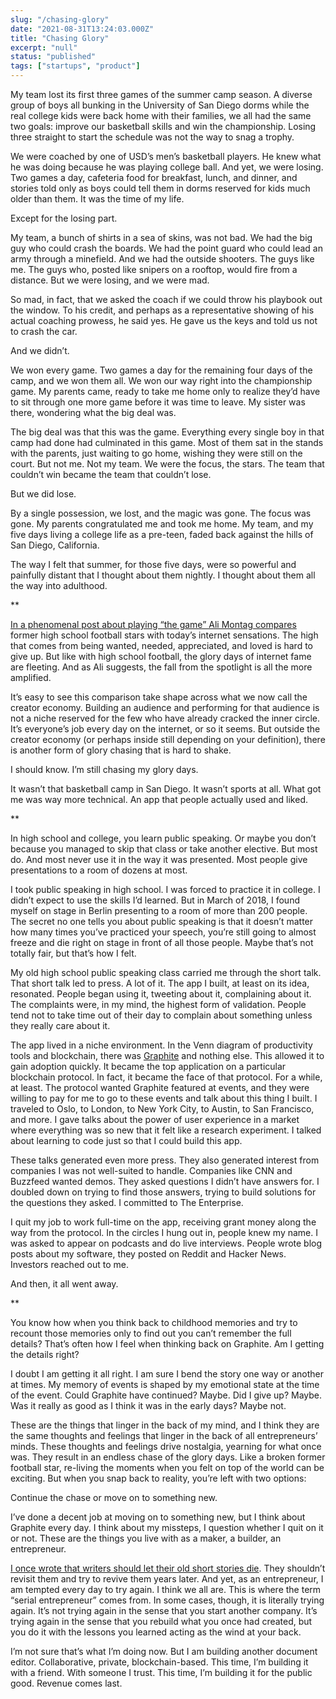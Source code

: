 ```yaml
---
slug: "/chasing-glory"
date: "2021-08-31T13:24:03.000Z"
title: "Chasing Glory"
excerpt: "null"
status: "published"
tags: ["startups", "product"]
---
```


My team lost its first three games of the summer camp season. A diverse group of boys all bunking in the University of San Diego dorms while the real college kids were back home with their families, we all had the same two goals: improve our basketball skills and win the championship. Losing three straight to start the schedule was not the way to snag a trophy. 

We were coached by one of USD’s men’s basketball players. He knew what he was doing because he was playing college ball. And yet, we were losing. Two games a day, cafeteria food for breakfast, lunch, and dinner, and stories told only as boys could tell them in dorms reserved for kids much older than them. It was the time of my life. 

Except for the losing part. 

My team, a bunch of shirts in a sea of skins, was not bad. We had the big guy who could crash the boards. We had the point guard who could lead an army through a minefield. And we had the outside shooters. The guys like me. The guys who, posted like snipers on a rooftop, would fire from a distance. But we were losing, and we were mad. 

So mad, in fact, that we asked the coach if we could throw his playbook out the window. To his credit, and perhaps as a representative showing of his actual coaching prowess, he said yes. He gave us the keys and told us not to crash the car. 

And we didn’t. 

We won every game. Two games a day for the remaining four days of the camp, and we won them all. We won our way right into the championship game. My parents came, ready to take me home only to realize they’d have to sit through one more game before it was time to leave. My sister was there, wondering what the big deal was. 

The big deal was that this was the game. Everything every single boy in that camp had done had culminated in this game. Most of them sat in the stands with the parents, just waiting to go home, wishing they were still on the court. But not me. Not my team. We were the focus, the stars. The team that couldn’t win became the team that couldn’t lose. 

But we did lose. 

By a single possession, we lost, and the magic was gone. The focus was gone. My parents congratulated me and took me home. My team, and my five days living a college life as a pre-teen, faded back against the hills of San Diego, California. 

The way I felt that summer, for those five days, were so powerful and painfully distant that I thought about them nightly. I thought about them all the way into adulthood. 

**

[In a phenomenal post about playing “the game” Ali Montag compares](https://lettersfromhomeandaway.substack.com/p/letter-34-on-wanting) former high school football stars with today’s internet sensations. The high that comes from being wanted, needed, appreciated, and loved is hard to give up. But like with high school football, the glory days of internet fame are fleeting. And as Ali suggests, the fall from the spotlight is all the more amplified. 

It’s easy to see this comparison take shape across what we now call the creator economy. Building an audience and performing for that audience is not a niche reserved for the few who have already cracked the inner circle. It’s everyone’s job every day on the internet, or so it seems. But outside the creator economy (or perhaps inside still depending on your definition), there is another form of glory chasing that is hard to shake. 

I should know. I’m still chasing my glory days. 

It wasn’t that basketball camp in San Diego. It wasn’t sports at all. What got me was way more technical. An app that people actually used and liked. 

**

In high school and college, you learn public speaking. Or maybe you don’t because you managed to skip that class or take another elective. But most do. And most never use it in the way it was presented. Most people give presentations to a room of dozens at most.

I took public speaking in high school. I was forced to practice it in college. I didn’t expect to use the skills I’d learned. But in March of 2018, I found myself on stage in Berlin presenting to a room of more than 200 people. 
The secret no one tells you about public speaking is that it doesn’t matter how many times you’ve practiced your speech, you’re still going to almost freeze and die right on stage in front of all those people. Maybe that’s not totally fair, but that’s how I felt. 

My old high school public speaking class carried me through the short talk. That short talk led to press. A lot of it. The app I built, at least on its idea, resonated. People began using it, tweeting about it, complaining about it. The complaints were, in my mind, the highest form of validation. People tend not to take time out of their day to complain about something unless they really care about it. 

The app lived in a niche environment. In the Venn diagram of productivity tools and blockchain, there was [Graphite](https://graphitedocs.com) and nothing else. This allowed it to gain adoption quickly. It became the top application on a particular blockchain protocol. In fact, it became the face of that protocol. For a while, at least. 
The protocol wanted Graphite featured at events, and they were willing to pay for me to go to these events and talk about this thing I built. I traveled to Oslo, to London, to New York City, to Austin, to San Francisco, and more. I gave talks about the power of user experience in a market where everything was so new that it felt like a research experiment. I talked about learning to code just so that I could build this app. 

These talks generated even more press. They also generated interest from companies I was not well-suited to handle. Companies like CNN and Buzzfeed wanted demos. They asked questions I didn’t have answers for. I doubled down on trying to find those answers, trying to build solutions for the questions they asked. I committed to The Enterprise. 

I quit my job to work full-time on the app, receiving grant money along the way from the protocol. In the circles I hung out in, people knew my name. I was asked to appear on podcasts and do live interviews. People wrote blog posts about my software, they posted on Reddit and Hacker News. Investors reached out to me. 

And then, it all went away. 

**

You know how when you think back to childhood memories and try to recount those memories only to find out you can’t remember the full details? That’s often how I feel when thinking back on Graphite. Am I getting the details right? 

I doubt I am getting it all right. I am sure I bend the story one way or another at times. My memory of events is shaped by my emotional state at the time of the event. Could Graphite have continued? Maybe. Did I give up? Maybe. Was it really as good as I think it was in the early days? Maybe not. 

These are the things that linger in the back of my mind, and I think they are the same thoughts and feelings that linger in the back of all entrepreneurs’ minds. These thoughts and feelings drive nostalgia, yearning for what once was.
They result in an endless chase of the glory days. Like a broken former football star, re-living the moments when you felt on top of the world can be exciting. But when you snap back to reality, you’re left with two options: 

Continue the chase or move on to something new. 

I’ve done a decent job at moving on to something new, but I think about Graphite every day. I think about my missteps, I question whether I quit on it or not. These are the things you live with as a maker, a builder, an entrepreneur. 

[I once wrote that writers should let their old short stories die](https://litreactor.com/columns/dont-go-back-avoid-spinning-your-wheels-on-old-stories). They shouldn’t revisit them and try to revive them years later. And yet, as an entrepreneur, I am tempted every day to try again. I think we all are. This is where the term “serial entrepreneur” comes from. In some cases, though, it is literally trying again. It’s not trying again in the sense that you start another company. It’s trying again in the sense that you rebuild what you once had created, but you do it with the lessons you learned acting as the wind at your back. 

I’m not sure that’s what I’m doing now. But I am building another document editor. Collaborative, private, blockchain-based. This time, I’m building it with a friend. With someone I trust. This time, I’m building it for the public good. Revenue comes last. 